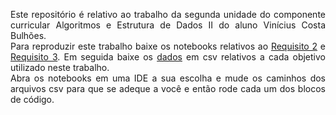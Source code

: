 <p align=justify>
  Este repositório é relativo ao trabalho da segunda unidade do componente curricular Algoritmos e Estrutura de Dados II do aluno Vinícius Costa Bulhões. <br>
  Para reproduzir este trabalho baixe os notebooks relativos ao <a href="https://github.com/ViniciusBulhoes/AED2/blob/main/U2T1/Requisito_02/scr/AED2_U2T1_REQ2.ipynb">Requisito 2</a> e <a href="https://github.com/ViniciusBulhoes/AED2/blob/main/U2T1/Requisito_03/src/AED2_U2T1_REQ3.ipynb">Requisito 3</a>. Em seguida baixe os <a href="https://github.com/ViniciusBulhoes/AED2/tree/main/U2T1/Requisito_01">dados</a> em csv relativos a cada objetivo utilizado neste trabalho. <br>
  Abra os notebooks em uma IDE a sua escolha e mude os caminhos dos arquivos csv para que se adeque a você e então rode cada um dos blocos de código.
</p>
